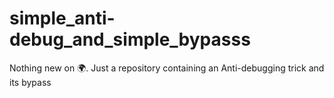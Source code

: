 # simple_anti-debug_and_simple_bypasss
Nothing new on 🌍. Just a repository containing an Anti-debugging trick and its bypass

